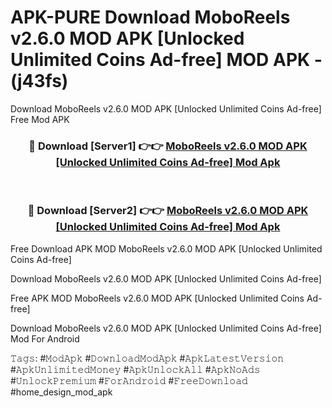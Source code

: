 # APK-PURE Download MoboReels v2.6.0 MOD APK [Unlocked Unlimited Coins Ad-free] MOD APK - (j43fs)
Download MoboReels v2.6.0 MOD APK [Unlocked Unlimited Coins Ad-free] Free Mod APK

<div align="center">
<h3>🔴 Download [Server1] 👉👉 <a href="https://apk-comot.site?title=MoboReels_v2.6.0_MOD_APK_[Unlocked_Unlimited_Coins_Ad-free]">MoboReels v2.6.0 MOD APK [Unlocked Unlimited Coins Ad-free] Mod Apk</a></h3><br>

<h3>🔴 Download [Server2] 👉👉 <a href="https://apk-comot.site?title=MoboReels_v2.6.0_MOD_APK_[Unlocked_Unlimited_Coins_Ad-free]">MoboReels v2.6.0 MOD APK [Unlocked Unlimited Coins Ad-free] Mod Apk</a></h3>
</div>


Free Download APK MOD MoboReels v2.6.0 MOD APK [Unlocked Unlimited Coins Ad-free]

Download MoboReels v2.6.0 MOD APK [Unlocked Unlimited Coins Ad-free] 

Free APK MOD MoboReels v2.6.0 MOD APK [Unlocked Unlimited Coins Ad-free] 

Download MoboReels v2.6.0 MOD APK [Unlocked Unlimited Coins Ad-free] Mod For Android

𝚃𝚊𝚐𝚜: #𝙼𝚘𝚍𝙰𝚙𝚔 #𝙳𝚘𝚠𝚗𝚕𝚘𝚊𝚍𝙼𝚘𝚍𝙰𝚙𝚔 #𝙰𝚙𝚔𝙻𝚊𝚝𝚎𝚜𝚝𝚅𝚎𝚛𝚜𝚒𝚘𝚗 #𝙰𝚙𝚔𝚄𝚗𝚕𝚒𝚖𝚒𝚝𝚎𝚍𝙼𝚘𝚗𝚎𝚢 #𝙰𝚙𝚔𝚄𝚗𝚕𝚘𝚌𝚔𝙰𝚕𝚕 #𝙰𝚙𝚔𝙽𝚘𝙰𝚍𝚜 #𝚄𝚗𝚕𝚘𝚌𝚔𝙿𝚛𝚎𝚖𝚒𝚞𝚖 #𝙵𝚘𝚛𝙰𝚗𝚍𝚛𝚘𝚒𝚍 #𝙵𝚛𝚎𝚎𝙳𝚘𝚠𝚗𝚕𝚘𝚊𝚍 #home_design_mod_apk